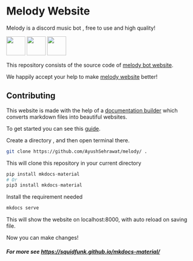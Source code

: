 # Melody Website

Melody is a discord music bot , free to use and high quality!

<img src="https://cdn.algoriq.live/mpfp.png" width="50" height="50" />
<img src="https://cdn.algoriq.live/m1.png" width="50" height="50" />
<img src="https://cdn.algoriq.live/m2.png" width="50" height="50" />


This repository consists of the source code of [melody bot website](https://melodybot.tk/). 

We happily accept your help to make [melody website](https://melodybot.tk/) better!


## Contributing

This website is made with the help of a [documentation builder](https://squidfunk.github.io/mkdocs-material/) which converts markdown files into beautiful websites.

To get started you can see this [guide](https://squidfunk.github.io/mkdocs-material/getting-started/).

Create a directory , and then open terminal there.

``` sh
git clone https://github.com/AyushSehrawat/melody/ .

```
This will clone this repository in your current directory

``` python
pip install mkdocs-material
# Or
pip3 install mkdocs-material
```

Install the requirement needed

``` sh
mkdocs serve
```

This will show the website on localhost:8000, with auto reload on saving file.

Now you can make changes!

##### For more see https://squidfunk.github.io/mkdocs-material/